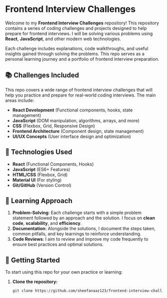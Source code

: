 # Frontend Interview Challenges

Welcome to my **Frontend Interview Challenges** repository! This repository contains a series of coding challenges and projects designed to help prepare for frontend interviews. I will be solving various problems using **React**, **JavaScript**, and other modern web technologies.

Each challenge includes explanations, code walkthroughs, and useful insights gained through solving the problems. This repo serves as a personal learning journey and a portfolio of frontend interview preparation.

## 📚 Challenges Included

This repo covers a wide range of frontend interview challenges that will help you practice and prepare for real-world coding interviews. The main areas include:

- **React Development** (Functional components, hooks, state management)
- **JavaScript** (DOM manipulation, algorithms, arrays, and more)
- **CSS** (Flexbox, Grid, Responsive Design)
- **Frontend Architecture** (Component design, state management)
- **UI/UX Concepts** (User interface design and optimization)

## 🚀 Technologies Used

- **React** (Functional Components, Hooks)
- **JavaScript** (ES6+ Features)
- **HTML/CSS** (Flexbox, Grid)
- **Material UI** (For styling)
- **Git/GitHub** (Version Control)
  
## 🧠 Learning Approach

1. **Problem-Solving**: Each challenge starts with a simple problem statement followed by an approach and the solution. I focus on **clean code**, **scalability**, and **efficiency**.
2. **Documentation**: Alongside the solutions, I document the steps taken, common pitfalls, and key learnings to reinforce understanding.
3. **Code Reviews**: I aim to review and improve my code frequently to ensure best practices and optimal solutions.

## 📄 Getting Started

To start using this repo for your own practice or learning:

1. **Clone the repository:**
   ```bash
   git clone https://github.com/sheefanaaz123/frontend-interview-challenges.git

